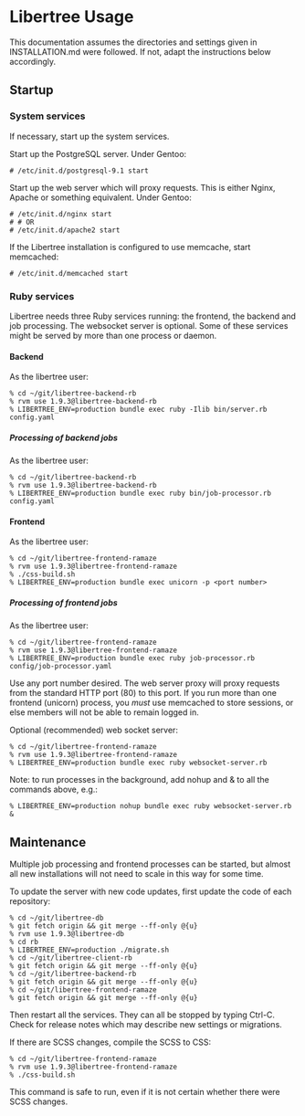 # Libertree Usage

This documentation assumes the directories and settings given in
INSTALLATION.md were followed.  If not, adapt the instructions below
accordingly.

## Startup

### System services

If necessary, start up the system services.

Start up the PostgreSQL server.  Under Gentoo:

    # /etc/init.d/postgresql-9.1 start

Start up the web server which will proxy requests.  This is either Nginx,
Apache or something equivalent.  Under Gentoo:

    # /etc/init.d/nginx start
    # # OR
    # /etc/init.d/apache2 start

If the Libertree installation is configured to use memcache, start memcached:

    # /etc/init.d/memcached start

### Ruby services

Libertree needs three Ruby services running: the frontend, the backend and job
processing.  The websocket server is optional.  Some of these services might be
served by more than one process or daemon.

#### Backend

As the libertree user:

    % cd ~/git/libertree-backend-rb
    % rvm use 1.9.3@libertree-backend-rb
    % LIBERTREE_ENV=production bundle exec ruby -Ilib bin/server.rb config.yaml

##### Processing of backend jobs

As the libertree user:

    % cd ~/git/libertree-backend-rb
    % rvm use 1.9.3@libertree-backend-rb
    % LIBERTREE_ENV=production bundle exec ruby bin/job-processor.rb config.yaml

#### Frontend

As the libertree user:

    % cd ~/git/libertree-frontend-ramaze
    % rvm use 1.9.3@libertree-frontend-ramaze
    % ./css-build.sh
    % LIBERTREE_ENV=production bundle exec unicorn -p <port number>

##### Processing of frontend jobs

As the libertree user:

    % cd ~/git/libertree-frontend-ramaze
    % rvm use 1.9.3@libertree-frontend-ramaze
    % LIBERTREE_ENV=production bundle exec ruby job-processor.rb config/job-processor.yaml


Use any port number desired.  The web server proxy will proxy requests from the
standard HTTP port (80) to this port.  If you run more than one frontend
(unicorn) process, you _must_ use memcached to store sessions, or else members
will not be able to remain logged in.

Optional (recommended) web socket server:

    % cd ~/git/libertree-frontend-ramaze
    % rvm use 1.9.3@libertree-frontend-ramaze
    % LIBERTREE_ENV=production bundle exec ruby websocket-server.rb

Note: to run processes in the background, add nohup and & to all the commands above, e.g.:

    % LIBERTREE_ENV=production nohup bundle exec ruby websocket-server.rb &

## Maintenance

Multiple job processing and frontend processes can be started, but almost all
new installations will not need to scale in this way for some time.

To update the server with new code updates, first update the code of each
repository:

    % cd ~/git/libertree-db
    % git fetch origin && git merge --ff-only @{u}
    % rvm use 1.9.3@libertree-db
    % cd rb
    % LIBERTREE_ENV=production ./migrate.sh
    % cd ~/git/libertree-client-rb
    % git fetch origin && git merge --ff-only @{u}
    % cd ~/git/libertree-backend-rb
    % git fetch origin && git merge --ff-only @{u}
    % cd ~/git/libertree-frontend-ramaze
    % git fetch origin && git merge --ff-only @{u}

Then restart all the services.  They can all be stopped by typing Ctrl-C. Check for
release notes which may describe new settings or migrations.

If there are SCSS changes, compile the SCSS to CSS:

    % cd ~/git/libertree-frontend-ramaze
    % rvm use 1.9.3@libertree-frontend-ramaze
    % ./css-build.sh

This command is safe to run, even if it is not certain whether there were SCSS
changes.
